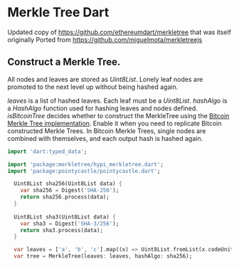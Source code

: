 # Merkle Tree Dart

Updated copy of https://github.com/ethereumdart/merkletree that was itself originally
Ported from https://github.com/miguelmota/merkletreejs

## Construct a Merkle Tree.
All nodes and leaves are stored as *Uint8List*.
Lonely leaf nodes are promoted to the next level up without being hashed again.

*leaves* is a list of hashed leaves. Each leaf must be a *Uint8List*.
*hashAlgo* is a *HashAlgo* function used for hashing leaves and nodes defined.
*isBitcoinTree* decides whether to construct the MerkleTree using the [Bitcoin Merkle Tree implementation](http://www.righto.com/2014/02/bitcoin-mining-hard-way-algorithms.html).
Enable it when you need to replicate Bitcoin constructed Merkle Trees. In Bitcoin Merkle Trees, single nodes are combined with themselves, and each output hash is hashed again.

```dart
import 'dart:typed_data';

import 'package:merkletree/hypi_merkletree.dart';
import 'package:pointycastle/pointycastle.dart';

  Uint8List sha256(Uint8List data) {
    var sha256 = Digest('SHA-256');
    return sha256.process(data);
  }
  
  Uint8List sha3(Uint8List data) {
    var sha3 = Digest('SHA-3/256');
    return sha3.process(data);
  }

  var leaves = ['a', 'b', 'c'].map((x) => Uint8List.fromList(x.codeUnits)).map((x) => sha3(x)).toList();
  var tree = MerkleTree(leaves: leaves, hashAlgo: sha256);
```